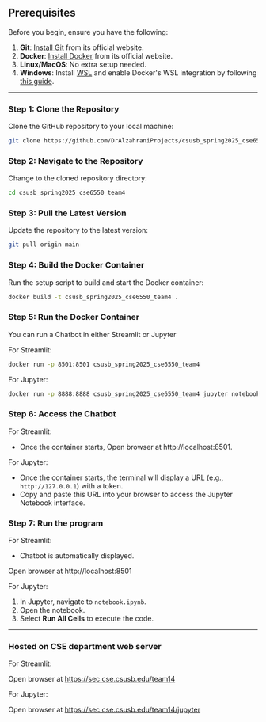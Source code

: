 ## Prerequisites

Before you begin, ensure you have the following:

1. **Git**: [Install Git](https://git-scm.com/) from its official website.
2. **Docker**: [Install Docker](https://www.docker.com) from its official website.
3. **Linux/MacOS**: No extra setup needed.
4. **Windows**: Install [WSL](https://learn.microsoft.com/en-us/windows/wsl/install) and enable Docker's WSL integration by following [this guide](https://docs.docker.com/desktop/windows/wsl/).

---

### Step 1: Clone the Repository

Clone the GitHub repository to your local machine:

```bash
git clone https://github.com/DrAlzahraniProjects/csusb_spring2025_cse6550_team4
```

### Step 2: Navigate to the Repository

Change to the cloned repository directory:

```bash
cd csusb_spring2025_cse6550_team4
```

### Step 3: Pull the Latest Version

Update the repository to the latest version:

```bash
git pull origin main

```

### Step 4: Build the Docker Container

Run the setup script to build and start the Docker container:

```bash
docker build -t csusb_spring2025_cse6550_team4 .
```

### Step 5: Run the Docker Container

You can run a Chatbot in either Streamlit or Jupyter

For Streamlit:

```bash
docker run -p 8501:8501 csusb_spring2025_cse6550_team4

```

For Jupyter:

```bash
docker run -p 8888:8888 csusb_spring2025_cse6550_team4 jupyter notebook --ip=0.0.0.0 --port=8888 --no-browser --allow-root

```

### Step 6: Access the Chatbot

For Streamlit:

- Once the container starts, Open browser at http://localhost:8501.

For Jupyter:

- Once the container starts, the terminal will display a URL (e.g., `http://127.0.0.1`) with a token.
- Copy and paste this URL into your browser to access the Jupyter Notebook interface.

### Step 7: Run the program

For Streamlit:

- Chatbot is automatically displayed.

Open browser at http://localhost:8501

For Jupyter:

1. In Jupyter, navigate to `notebook.ipynb`.
2. Open the notebook.
3. Select **Run All Cells** to execute the code.

---

### Hosted on CSE department web server

For Streamlit:

Open browser at https://sec.cse.csusb.edu/team14

For Jupyter:

Open browser at https://sec.cse.csusb.edu/team14/jupyter

